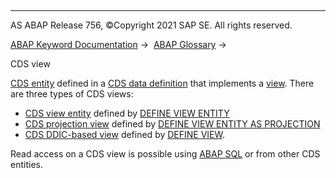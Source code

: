   

* * *

AS ABAP Release 756, ©Copyright 2021 SAP SE. All rights reserved.

[ABAP Keyword Documentation](javascript:call_link\('abenabap.htm'\)) →  [ABAP Glossary](javascript:call_link\('abenabap_glossary.htm'\)) → 

CDS view

[CDS entity](javascript:call_link\('abencds_entity_glosry.htm'\) "Glossary Entry") defined in a [CDS data definition](javascript:call_link\('abencds_data_definition_glosry.htm'\) "Glossary Entry") that implements a [view](javascript:call_link\('abenview_glosry.htm'\) "Glossary Entry"). There are three types of CDS views:

-   [CDS view entity](javascript:call_link\('abencds_v2_view_glosry.htm'\) "Glossary Entry") defined by [DEFINE VIEW ENTITY](javascript:call_link\('abencds_define_view_entity.htm'\))
-   [CDS projection view](javascript:call_link\('abencds_projection_view_glosry.htm'\) "Glossary Entry") defined by [DEFINE VIEW ENTITY AS PROJECTION](javascript:call_link\('abencds_define_view_as_projection.htm'\))
-   [CDS DDIC-based view](javascript:call_link\('abencds_v1_view_glosry.htm'\) "Glossary Entry") defined by [DEFINE VIEW](javascript:call_link\('abencds_define_view_v1.htm'\)).

Read access on a CDS view is possible using [ABAP SQL](javascript:call_link\('abenabap_sql_glosry.htm'\) "Glossary Entry") or from other CDS entities.